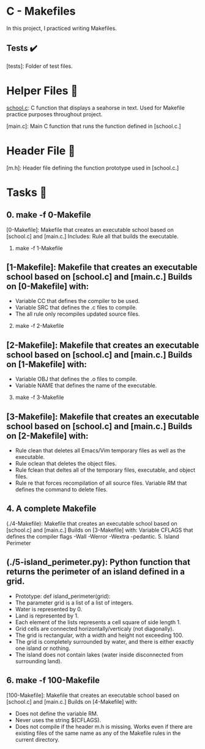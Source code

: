# C - Makefiles
In this project, I practiced writing Makefiles.

## Tests ✔️
[tests]: Folder of test files.
# Helper Files 🙌
[school.c](school.c): C function that displays a seahorse in text. Used for Makefile practice purposes throughout project.

[main.c]: Main C function that runs the function defined in [school.c.]

# Header File 📁
[m.h]: Header file defining the function prototype used in [school.c.]
# Tasks 📃
## 0. make -f 0-Makefile

[0-Makefile]: Makefile that creates an executable school based on [school.c] and [main.c.] Includes:
Rule all that builds the executable.
1. make -f 1-Makefile

## [1-Makefile]: Makefile that creates an executable school based on [school.c] and [main.c.] Builds on [0-Makefile] with:
* Variable CC that defines the compiler to be used.
* Variable SRC that defines the .c files to compile.
* The all rule only recompiles updated source files.
2. make -f 2-Makefile

## [2-Makefile]: Makefile that creates an executable school based on [school.c] and [main.c.] Builds on [1-Makefile] with:
* Variable OBJ that defines the .o files to compile.
* Variable NAME that defines the name of the executable.
3. make -f 3-Makefile

## [3-Makefile]: Makefile that creates an executable school based on [school.c] and [main.c.] Builds on [2-Makefile] with:
* Rule clean that deletes all Emacs/Vim temporary files as well as the executable.
* Rule oclean that deletes the object files.
* Rule fclean that deltes all of the temporary files, executable, and object files.
* Rule re that forces recompilation of all source files.
Variable RM that defines the command to delete files.
## 4. A complete Makefile

(./4-Makefile): Makefile that creates an executable school based on [school.c] and [main.c.] Builds on [3-Makefile] with:
Variable CFLAGS that defines the compiler flags -Wall -Werror -Wextra -pedantic.
5. Island Perimeter

## (./5-island_perimeter.py): Python function that returns the perimeter of an island defined in a grid.
* Prototype: def island_perimeter(grid):
* The parameter grid is a list of a list of integers.
* Water is represented by 0.
* Land is represented by 1.
* Each element of the lists represents a cell square of side length 1.
* Grid cells are connected horizontally/verticaly (not diagonally).
* The grid is rectangular, with a width and height not exceeding 100.
* The grid is completely surrounded by water, and there is either exactly one island or nothing.
* The island does not contain lakes (water inside disconnected from surrounding land).
## 6. make -f 100-Makefile

[100-Makefile]: Makefile that creates an executable school based on [school.c] and [main.c.] Builds on [4-Makefile] with:
* Does not define the variable RM.
* Never uses the string $(CFLAGS).
* Does not compile if the header m.h is missing.
Works even if there are existing files of the same name as any of the Makefile rules in the current directory.
